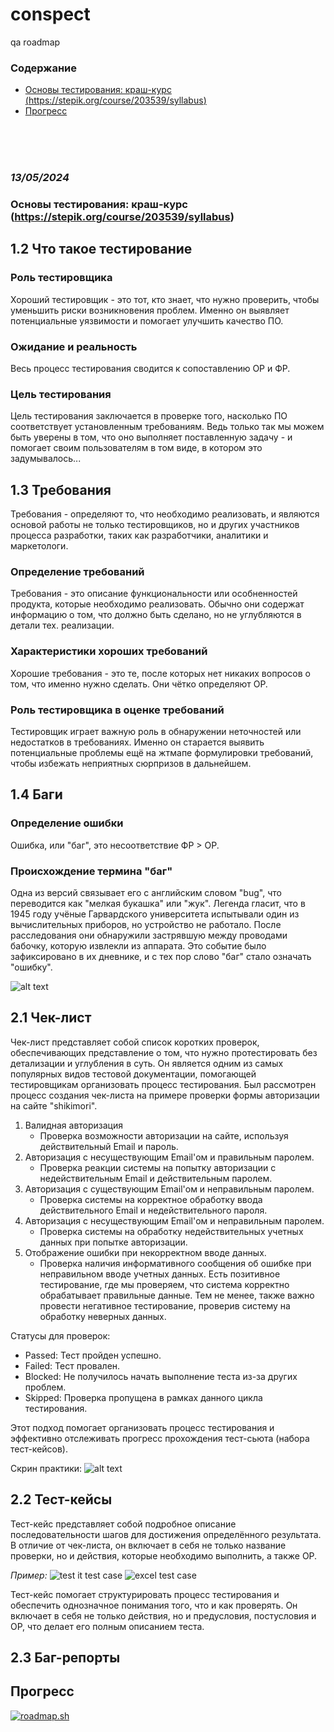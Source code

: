 # conspect
qa roadmap

### Содержание
- [Основы тестирования: краш-курс (https://stepik.org/course/203539/syllabus)](./README.md#first)
- [Прогресс](./README.md#progress)

<br><br><br>

### ***13/05/2024***
### <a name="first">Основы тестирования: краш-курс</a> (https://stepik.org/course/203539/syllabus)
## 1.2 Что такое тестирование
### Роль тестировщика
Хороший тестировщик - это тот, кто знает, что нужно проверить, чтобы уменьшить риски возникновения проблем. Именно он выявляет потенциальные уязвимости и помогает улучшить качество ПО.
### Ожидание и реальность
Весь процесс тестирования сводится к сопоставлению ОР и ФР.
### Цель тестирования
Цель тестирования заключается в проверке того, насколько ПО соответствует установленным требованиям. Ведь только так мы можем быть уверены в том, что оно выполняет поставленную задачу - и помогает своим пользователям в том виде, в котором это задумывалось...

## 1.3 Требования
Требования - определяют то, что необходимо реализовать, и являются основой работы не только тестировщиков, но и других участников процесса разработки, таких как разработчики, аналитики и маркетологи.
### Определение требований
Требования - это описание функциональности или особненностей продукта, которые необходимо реализовать. Обычно они содержат информацию о том, что должно быть сделано, но не углубляются в детали тех. реализации.
### Характеристики хороших требований
Хорошие требования - это те, после которых нет никаких вопросов о том, что именно нужно сделать. Они чётко определяют ОР.
### Роль тестировщика в оценке требований
Тестировщик играет важную роль в обнаружении неточностей или недостатков в требованиях. Именно он старается выявить потенциальные проблемы ещё на жтмапе формулировки требований, чтобы избежать неприятных сюрпризов в дальнейшем.

## 1.4 Баги
### Определение ошибки
Ошибка, или "баг", это несоответствие ФР > ОР.
### Происхождение термина "баг"
Одна из версий связывает его с английским словом "bug", что переводится как "мелкая букашка" или "жук". Легенда гласит, что в 1945 году учёные Гарвардского университета испытывали один из вычислительных приборов, но устройство не работало. После расследования они обнаружили застрявшую между проводами бабочку, которую извлекли из аппарата. Это событие было зафиксировано в их дневнике, и с тех пор слово "баг" стало означать "ошибку".

![alt text](assets/image.png)

## 2.1 Чек-лист
Чек-лист представляет собой список коротких проверок, обеспечивающих представление о том, что нужно протестировать без детализации и углубления в суть. Он является одним из самых популярных видов тестовой документации, помогающей тестировщикам организовать процесс тестирования. Был рассмотрен процесс создания чек-листа на примере проверки формы авторизации на сайте "shikimori".
1. Валидная авторизация
    - Проверка возможности авторизации на сайте, используя действительный Email и пароль.
2. Авторизация с несуществующим Email'ом и правильным паролем.
    - Проверка реакции системы на попытку авторизации с недействительным Email и действительным паролем.
3. Авторизация с существующим Email'ом и неправильным паролем.
    - Проверка системы на корректное обработку ввода действительного Email и недействительного пароля.
4. Авторизация с несуществующим Email'ом и неправильным паролем.
    - Проверка системы на обработку недействительных учетных данных при попытке авторизации.
5. Отображение ошибки при некорректном вводе данных.
    - Проверка наличия информативного сообщения об ошибке при неправильном вводе учетных данных.
Есть позитивное тестирование, где мы проверяем, что система корректно обрабатывает правильные данные. Тем не менее, также важно провести негативное тестирование, проверив систему на обработку неверных данных.

Статусы для проверок:
- Passed: Тест пройден успешно.
- Failed: Тест провален.
- Blocked: Не получилось начать выполнение теста из-за других проблем.
- Skipped: Проверка пропущена в рамках данного цикла тестирования.

Этот подход помогает организовать процесс тестирования и эффективно отслеживать прогресс прохождения тест-сьюта (набора тест-кейсов).

Скрин практики:
![alt text](assets/practica.png)

## 2.2 Тест-кейсы
Тест-кейс представляет собой подробное описание последовательности шагов для достижения определённого результата. В отличие от чек-листа, он включает в себя не только название проверки, но и действия, которые необходимо выполнить, а также ОР.

_Пример:_ 
![test it test case](assets/testcase1.png)
![excel test case](assets/testcase2.png)

Тест-кейс помогает структурировать процесс тестирования и обеспечить однозначное понимания того, что и как проверять. Он включает в себя не только действия, но и предусловия, постусловия и ОР, что делает его полным описанием теста.

## 2.3 Баг-репорты




## <a name="progress">Прогресс</a>
[![roadmap.sh](https://roadmap.sh/card/wide/66427554893a539abf93bb3d?variant=dark&roadmaps=qa)](https://roadmap.sh)